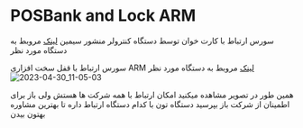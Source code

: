 # POSBank and Lock ARM
سورس ارتباط با کارت خوان توسط دستگاه کنترولر منشور سیمین <a href="https://www.dedj.com/ProdoctPosban">لینک</a> مروبط به دستگاه مورد نظر

سورس ارتباط با قفل سخت افزاری  ARM <a href="https://dedj.com/ProdoctARM">لینک</a> مروبط به دستگاه مورد نظر
![2023-04-30_11-05-03](https://user-images.githubusercontent.com/38620223/235342035-40a90401-4cf2-44d8-a5e3-83a10aff9761.jpg)


همین طور در تصویر مشاهده میکنید امکان ارتباط با همه شرکت ها هستش ولی باز برای اطمینان از شرکت باز بپرسید دستگاه تون با کدام دستگاه ارتباط داره تا بهترین مشاوره بهتون بیدن

